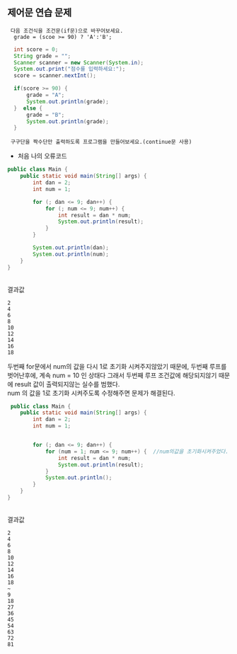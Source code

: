 ## 제어문 연습 문제

```
 다음 조건식을 조건문(if문)으로 바꾸어보세요.
  grade = (scoe >= 90) ? 'A':'B';
```
```java
  int score = 0;
  String grade = "";
  Scanner scanner = new Scanner(System.in);
  System.out.print("점수를 입력하세요:");
  score = scanner.nextInt();

  if(score >= 90) {
      grade = "A";
      System.out.println(grade);
  }  else {
      grade = "B";
      System.out.println(grade);
  }
```

```
 구구단을 짝수단만 출력하도록 프로그램을 만들어보세요.(continue문 사용) 
```
- 처음 나의 오류코드
```java 
public class Main {
    public static void main(String[] args) {
        int dan = 2;
        int num = 1;

        for (; dan <= 9; dan++) {
            for (; num <= 9; num++) {
                int result = dan * num;
                System.out.println(result);
            }
        }

        System.out.println(dan);
        System.out.println(num);
    }
}
```
<br>결과값<br>
```
2
4
6
8
10
12
14
16
18
```
두번째 for문에서 num의 값을 다시 1로 초기화 시켜주지않았기 때문에,
두번째 루프를 벗어난후에, 계속 num = 10 인 상태다 그래서 두번째 루프 조건값에 해당되지않기 때문에 result 값이 출력되지않는 실수를 범했다.
<br>
num 의 값을 1로 초기화 시켜주도록 수정해주면 문제가 해결된다.

```java
 public class Main {
    public static void main(String[] args) {
        int dan = 2;
        int num = 1;


        for (; dan <= 9; dan++) {
            for (num = 1; num <= 9; num++) {  //num의값을 초기화시켜주었다.
                int result = dan * num;
                System.out.println(result);
            }
            System.out.println();
        }
    }
}
```
<br>결과값<br>
```
2
4
6
8
10
12
14
16
18
~
9
18
27
36
45
54
63
72
81
```
